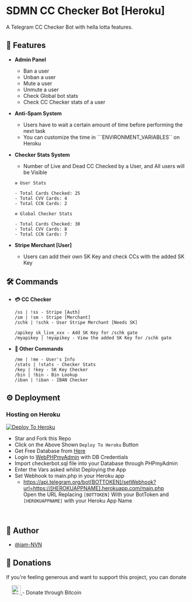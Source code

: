 
# SDMN CC Checker Bot [Heroku]

A Telegram CC Checker Bot with hella lotta features.


## 🚀 Features

- **Admin Panel**
    - Ban a user
    - Unban a user
    - Mute a user
    - Unmute a user
    - Check Global bot stats
    - Check CC Checker stats of a user

- **Anti-Spam System**
    - Users have to wait a certain amount of time before performing the next task
    - You can customize the time in ```ENVIRONMENT_VARIABLES`` on Heroku

- **Checker Stats System**
    - Number of Live and Dead CC Checked by a User, and All users will be Visible
     
    ```` 
    ≡ User Stats

    - Total Cards Checked: 25
    - Total CVV Cards: 4
    - Total CCN Cards: 2

    ≡ Global Checker Stats

    - Total Cards Checked: 30
    - Total CVV Cards: 8
    - Total CCN Cards: 7
    ```` 
- **Stripe Merchant [User]**
    - Users can add their own SK Key and check CCs with the added SK Key

## 🛠 Commands
- **💳 CC Checker**
    ```
    /ss | !ss - Stripe [Auth]
    /sm | !sm - Stripe [Merchant]
    /schk | !schk - User Stripe Merchant [Needs SK]

    /apikey sk_live_xxx - Add SK Key for /schk gate
    /myapikey | !myapikey - View the added SK Key for /schk gate
    ```

- **📡 Other Commands**
    ```
    /me | !me - User's Info
    /stats | !stats - Checker Stats
    /key | !key - SK Key Checker
    /bin | !bin - Bin Lookup
    /iban | !iban - IBAN Checker
    ```

  
## ⚙️ Deployment

### Hosting on Heroku
    
 [![Deploy To Heroku](https://www.herokucdn.com/deploy/button.svg)](https://dashboard.heroku.com/new?template=https://github.com/dexter46014/SDMN_CheckerBot/tree/heroku-version)
 - Star and Fork this Repo
 - Click on the Above Shown ```Deploy To Heroku``` Button
 - Get Free Database from [Here](https://freesqldatabase.com)
 - Login to [WebPHPmyAdmin](http://www.phpmyadmin.co) with DB Credentials
 - Import checkerbot.sql file into your Database through PHPmyAdmin
 - Enter the Vars asked whilst Deploying the App
 - Set Webhook to main.php in your Heroku app
   - https://api.telegram.org/bot[BOTTOKEN]/setWebhook?url=https://[HEROKUAPPNAME].herokuapp.com/main.php   <br />
    Open the URL Replacing ```[BOTTOKEN]``` With your BotToken and ```[HEROKUAPPNAME]``` with your Heroku App Name
 <br />


## 🎯 Author

- [@iam-NVN](https://www.github.com/octokatherine)

## 💸 Donations 
If you're feeling generous and want to support this project, you can donate 

<a href="https://www.blockchain.com/btc/address/33Kya1FcwLBUfPwfH6GTkyZswH9RZjPr51">
    <img src="https://encrypted-tbn0.gstatic.com/images?q=tbn:ANd9GcT2WR24fnzSsiHf1TmpIWQn_E3qgJTLBcsK5w&usqp=CAU" alt="Bitcoin" height="25" style="margin-left: 15px;"/>
</a> - Donate through Bitcoin
